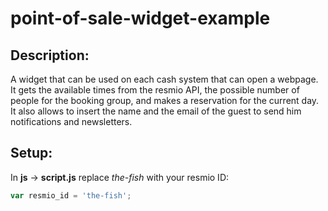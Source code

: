 # point-of-sale-widget-example

## Description:
A widget that can be used on each cash system that can open a webpage.
It gets the available times from the resmio API, the possible number of people for the booking group, and makes a reservation for the current day.
It also allows to insert the name and the email of the guest to send him notifications and newsletters.

## Setup:
In **js** → **script.js** replace *the-fish* with your resmio ID:
```javascript
var resmio_id = 'the-fish';
```
